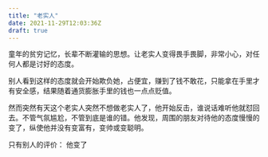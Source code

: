 ```yaml
---
title: "老实人"
date: 2021-11-29T12:03:36Z
draft: true
---
```


童年的贫穷记忆，长辈不断灌输的思想。让老实人变得畏手畏脚，非常小心，对任何人都是讨好的态度。

别人看到这样的态度就会开始欺负她，占便宜，赚到了钱不敢花，只能拿在手里才有安全感，结果随着通货膨胀手里的钱也一点点贬值。

然而突然有天这个老实人突然不想做老实人了，他开始反击，谁说话难听他就怼回去。不管气氛尴尬，不管到底是谁的错。他发现，周围的朋友对待他的态度慢慢的变了，纵使他并没有变富有，变帅或变聪明。

只有别人的评价： 他变了




